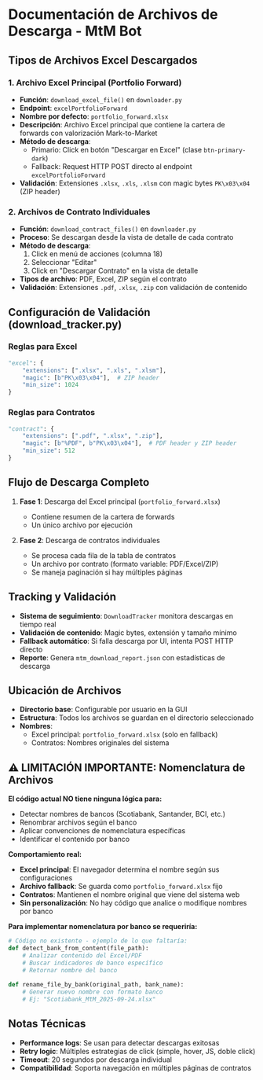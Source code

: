 # Documentación de Archivos de Descarga - MtM Bot

## Tipos de Archivos Excel Descargados

### 1. Archivo Excel Principal (Portfolio Forward)
- **Función**: `download_excel_file()` en `downloader.py`
- **Endpoint**: `excelPortfolioForward`
- **Nombre por defecto**: `portfolio_forward.xlsx`
- **Descripción**: Archivo Excel principal que contiene la cartera de forwards con valorización Mark-to-Market
- **Método de descarga**: 
  - Primario: Click en botón "Descargar en Excel" (clase `btn-primary-dark`)
  - Fallback: Request HTTP POST directo al endpoint `excelPortfolioForward`
- **Validación**: Extensiones `.xlsx`, `.xls`, `.xlsm` con magic bytes `PK\x03\x04` (ZIP header)

### 2. Archivos de Contrato Individuales
- **Función**: `download_contract_files()` en `downloader.py`
- **Proceso**: Se descargan desde la vista de detalle de cada contrato
- **Método de descarga**: 
  1. Click en menú de acciones (columna 18)
  2. Seleccionar "Editar"
  3. Click en "Descargar Contrato" en la vista de detalle
- **Tipos de archivo**: PDF, Excel, ZIP según el contrato
- **Validación**: Extensiones `.pdf`, `.xlsx`, `.zip` con validación de contenido

## Configuración de Validación (download_tracker.py)

### Reglas para Excel
```python
"excel": {
    "extensions": [".xlsx", ".xls", ".xlsm"],
    "magic": [b"PK\x03\x04"],  # ZIP header
    "min_size": 1024
}
```

### Reglas para Contratos
```python
"contract": {
    "extensions": [".pdf", ".xlsx", ".zip"],
    "magic": [b"%PDF", b"PK\x03\x04"],  # PDF header y ZIP header
    "min_size": 512
}
```

## Flujo de Descarga Completo

1. **Fase 1**: Descarga del Excel principal (`portfolio_forward.xlsx`)
   - Contiene resumen de la cartera de forwards
   - Un único archivo por ejecución

2. **Fase 2**: Descarga de contratos individuales
   - Se procesa cada fila de la tabla de contratos
   - Un archivo por contrato (formato variable: PDF/Excel/ZIP)
   - Se maneja paginación si hay múltiples páginas

## Tracking y Validación

- **Sistema de seguimiento**: `DownloadTracker` monitora descargas en tiempo real
- **Validación de contenido**: Magic bytes, extensión y tamaño mínimo
- **Fallback automático**: Si falla descarga por UI, intenta POST HTTP directo
- **Reporte**: Genera `mtm_download_report.json` con estadísticas de descarga

## Ubicación de Archivos

- **Directorio base**: Configurable por usuario en la GUI
- **Estructura**: Todos los archivos se guardan en el directorio seleccionado
- **Nombres**: 
  - Excel principal: `portfolio_forward.xlsx` (solo en fallback)
  - Contratos: Nombres originales del sistema

## ⚠️ LIMITACIÓN IMPORTANTE: Nomenclatura de Archivos

**El código actual NO tiene ninguna lógica para:**
- Detectar nombres de bancos (Scotiabank, Santander, BCI, etc.)
- Renombrar archivos según el banco
- Aplicar convenciones de nomenclatura específicas
- Identificar el contenido por banco

**Comportamiento real:**
- **Excel principal**: El navegador determina el nombre según sus configuraciones
- **Archivo fallback**: Se guarda como `portfolio_forward.xlsx` fijo
- **Contratos**: Mantienen el nombre original que viene del sistema web
- **Sin personalización**: No hay código que analice o modifique nombres por banco

**Para implementar nomenclatura por banco se requeriría:**
```python
# Código no existente - ejemplo de lo que faltaría:
def detect_bank_from_content(file_path):
    # Analizar contenido del Excel/PDF
    # Buscar indicadores de banco específico
    # Retornar nombre del banco
    
def rename_file_by_bank(original_path, bank_name):
    # Generar nuevo nombre con formato banco
    # Ej: "Scotiabank_MtM_2025-09-24.xlsx"
```

## Notas Técnicas

- **Performance logs**: Se usan para detectar descargas exitosas
- **Retry logic**: Múltiples estrategias de click (simple, hover, JS, doble click)
- **Timeout**: 20 segundos por descarga individual
- **Compatibilidad**: Soporta navegación en múltiples páginas de contratos